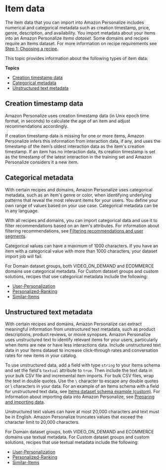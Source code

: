 # Item data<a name="items-datasets"></a>

 The item data that you can import into Amazon Personalize includes numerical and categorical metadata such as creation timestamp, price, genre, description, and availability\. You import metadata about your items into an Amazon Personalize *Items dataset*\. Some domains and recipes require an Items dataset\. For more information on recipe requirements see [Step 1: Choosing a recipe](working-with-predefined-recipes.md)\. 

 This topic provides information about the following types of item data: 

**Topics**
+ [Creation timestamp data](#creation-timestamp-data)
+ [Categorical metadata](#item-categorical-data)
+ [Unstructured text metadata](#text-data)

## Creation timestamp data<a name="creation-timestamp-data"></a>

Amazon Personalize uses creation timestamp data \(in Unix epoch time format, in seconds\) to calculate the age of an item and adjust recommendations accordingly\.

If creation timestamp data is missing for one or more items, Amazon Personalize infers this information from interaction data, if any, and uses the timestamp of the item’s oldest interaction data as the item's creation timestamp\. If an item has no interaction data, its creation timestamp is set as the timestamp of the latest interaction in the training set and Amazon Personalize considers it a new item\. 

## Categorical metadata<a name="item-categorical-data"></a>

 With certain recipes and domains, Amazon Personalize uses categorical metadata, such as an item's genre or color, when identifying underlying patterns that reveal the most relevant items for your users\. You define your own range of values based on your use case\. Categorical metadata can be in any language\. 

 With all recipes and domains, you can import categorical data and use it to filter recommendations based on an item's attributes\. For information about filtering recommendations, see [Filtering recommendations and user segments](filter.md)\. 

Categorical values can have a maximum of 1000 characters\. If you have an item with a categorical value with more than 1000 characters, your dataset import job will fail\. 

For Domain dataset groups, both VIDEO\_ON\_DEMAND and ECOMMERCE domains use categorical metadata\. For Custom dataset groups and custom solutions, recipes that use categorical metadata include the following:
+  [User\-Personalization](native-recipe-new-item-USER_PERSONALIZATION.md) 
+  [Personalized\-Ranking](native-recipe-search.md) 
+  [Similar\-Items](native-recipe-similar-items.md) 

## Unstructured text metadata<a name="text-data"></a>

With certain recipes and domains, Amazon Personalize can extract meaningful information from unstructured text metadata, such as product descriptions, product reviews, or movie synopses\. Amazon Personalize uses unstructured text to identify relevant items for your users, particularly when items are new or have less interactions data\. Include unstructured text data in your Items dataset to increase click\-through rates and conversation rates for new items in your catalog\. 

To use unstructured data, add a field with type `string` to your Items schema and set the field's `textual` attribute to `true`\. Then include the text data in your bulk CSV file and incremental item imports\. For bulk CSV files, wrap the text in double quotes\. Use the `\` character to escape any double quotes or \\ characters in your data\. For an example of an Items schema with a field for unstructured text data, see [Items dataset schema example \(custom\)](item-dataset-requirements.md#schema-examples-items)\. For information about importing data into Amazon Personalize, see [Preparing and importing data](data-prep.md)\.

Unstructured text values can have at most 20,000 characters and text must be in English\. Amazon Personalize truncates values that exceed the character limit to 20,000 characters\.

For Domain dataset groups, both VIDEO\_ON\_DEMAND and ECOMMERCE domains use textual metadata\. For Custom dataset groups and custom solutions, recipes that use textual metadata include the following:
+  [User\-Personalization](native-recipe-new-item-USER_PERSONALIZATION.md) 
+  [Personalized\-Ranking](native-recipe-search.md) 
+  [Similar\-Items](native-recipe-similar-items.md) 